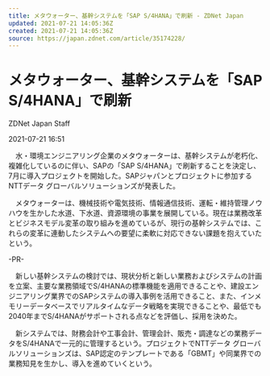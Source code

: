 ```yaml
---
title: メタウォーター、基幹システムを「SAP S/4HANA」で刷新 - ZDNet Japan
updated: 2021-07-21 14:05:36Z
created: 2021-07-21 14:05:36Z
source: https://japan.zdnet.com/article/35174228/
---
```


# メタウォーター、基幹システムを「SAP S/4HANA」で刷新

ZDNet Japan Staff

2021-07-21 16:51

　水・環境エンジニアリング企業のメタウォーターは、基幹システムが老朽化、複雑化しているのに伴い、SAPの「SAP S/4HANA」で刷新することを決定し、7月に導入プロジェクトを開始した。SAPジャパンとプロジェクトに参加するNTTデータ グローバルソリューションズが発表した。

　メタウォーターは、機械技術や電気技術、情報通信技術、運転・維持管理ノウハウを生かした水道、下水道、資源環境の事業を展開している。現在は業務改革とビジネスモデル変革の取り組みを進めているが、現行の基幹システムでは、これらの変革に連動したシステムへの要望に柔軟に対応できない課題を抱えていたという。

-PR-

　新しい基幹システムの検討では、現状分析と新しい業務およびシステムの計画を立案、主要な業務領域でS/4HANAの標準機能を適用できることや、建設エンジニアリング業界でのSAPシステムの導入事例を活用できること、また、インメモリーデータベースでリアルタイムなデータ戦略を実現できることや、最低でも2040年までS/4HANAがサポートされる点などを評価し、採用を決めた。

　新システムでは、財務会計や工事会計、管理会計、販売・調達などの業務データをS/4HANAで一元的に管理するという。プロジェクトでNTTデータ グローバルソリューションズは、SAP認定のテンプレートである「GBMT」や同業界での業務知見を生かし、導入を進めていくという。